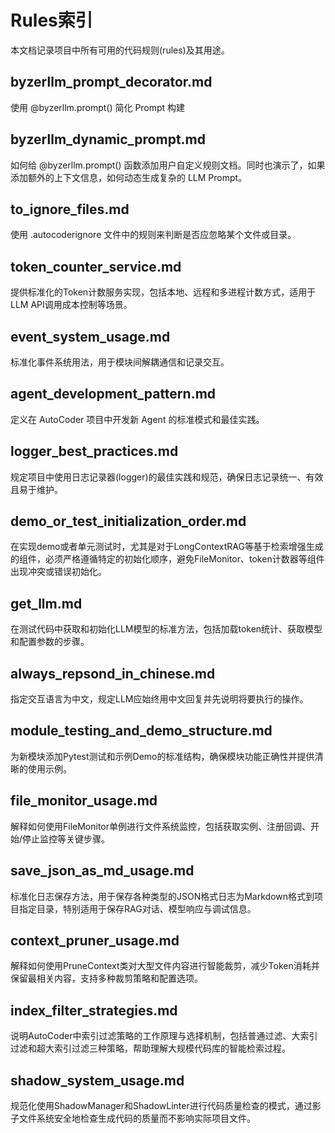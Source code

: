 # Rules索引

本文档记录项目中所有可用的代码规则(rules)及其用途。

## byzerllm_prompt_decorator.md
使用 @byzerllm.prompt() 简化 Prompt 构建

## byzerllm_dynamic_prompt.md
如何给 @byzerllm.prompt() 函数添加用户自定义规则文档。同时也演示了，如果添加额外的上下文信息，如何动态生成复杂的 LLM Prompt。

## to_ignore_files.md
使用 .autocoderignore 文件中的规则来判断是否应忽略某个文件或目录。

## token_counter_service.md
提供标准化的Token计数服务实现，包括本地、远程和多进程计数方式，适用于LLM API调用成本控制等场景。

## event_system_usage.md
标准化事件系统用法，用于模块间解耦通信和记录交互。

## agent_development_pattern.md
定义在 AutoCoder 项目中开发新 Agent 的标准模式和最佳实践。

## logger_best_practices.md
规定项目中使用日志记录器(logger)的最佳实践和规范，确保日志记录统一、有效且易于维护。

## demo_or_test_initialization_order.md
在实现demo或者单元测试时，尤其是对于LongContextRAG等基于检索增强生成的组件，必须严格遵循特定的初始化顺序，避免FileMonitor、token计数器等组件出现冲突或错误初始化。

## get_llm.md
在测试代码中获取和初始化LLM模型的标准方法，包括加载token统计、获取模型和配置参数的步骤。

## always_repsond_in_chinese.md
指定交互语言为中文，规定LLM应始终用中文回复并先说明将要执行的操作。

## module_testing_and_demo_structure.md
为新模块添加Pytest测试和示例Demo的标准结构，确保模块功能正确性并提供清晰的使用示例。

## file_monitor_usage.md
解释如何使用FileMonitor单例进行文件系统监控，包括获取实例、注册回调、开始/停止监控等关键步骤。

## save_json_as_md_usage.md
标准化日志保存方法，用于保存各种类型的JSON格式日志为Markdown格式到项目指定目录，特别适用于保存RAG对话、模型响应与调试信息。

## context_pruner_usage.md
解释如何使用PruneContext类对大型文件内容进行智能裁剪，减少Token消耗并保留最相关内容，支持多种裁剪策略和配置选项。

## index_filter_strategies.md
说明AutoCoder中索引过滤策略的工作原理与选择机制，包括普通过滤、大索引过滤和超大索引过滤三种策略，帮助理解大规模代码库的智能检索过程。

## shadow_system_usage.md
规范化使用ShadowManager和ShadowLinter进行代码质量检查的模式，通过影子文件系统安全地检查生成代码的质量而不影响实际项目文件。

